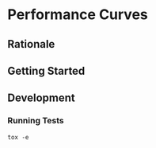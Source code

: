 # Performance Curves

## Rationale 

## Getting Started

## Development

### Running Tests

```commandline
tox -e 
```
